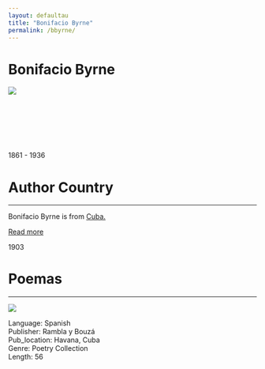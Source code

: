 ```yaml
---
layout: defaultau
title: "Bonifacio Byrne"
permalink: /bbyrne/
---
```

<!-- partial:index.partial.html -->
<div class="content">
    <h1>Bonifacio Byrne</h1>
    <div class="quote">
        <div><img src="http://bnjm.cu/img/noticias/2021/7/5/3295.jpg" class="logo"></div>
    </div>
    <div class="timeline">
        <div style="padding-bottom:100px;"></div>
        <div class="block">
            <div class="date right"><p class="right"> 1861 - 1936 </p></div>
            <div class="dot"></div>
            <div class="left first">
            <div class="author_country">
                <h1>Author Country</h1><hr>
          <div class="aclocation">  <p>Bonifacio Byrne is from <a href="{{ site.baseurl }}/14">Cuba.</a></p> </div>
              <div class="acreadmore">  <a href="https://es.wikipedia.org/wiki/Bonifacio_Byrne" target="_blank">Read more</a> </div>
            </div>
            </div>
        </div>
        <div class="block">
            <div class="date left"><p class="left">1903</p></div>
            <div class="dot"></div>
            <div class="right">
                <h1>Poemas</h1><hr>
                <p><img src="https://images-na.ssl-images-amazon.com/images/I/31ZWCpGloAL._SX352_BO1,204,203,200_.jpg"></p>
                <p>
                Language: Spanish<br/>
                Publisher: Rambla y Bouzá<br/>
                Pub_location: Havana, Cuba<br/>
                Genre: Poetry Collection<br/>
                Length: 56</p>
            </div>
          </div>
</div>
  <!-- partial -->
<script src='https://cdnjs.cloudflare.com/ajax/libs/jquery/3.1.1/jquery.min.js'></script><script  src="{{ site.baseurl }}/assets/js/authorscript.js"></script>